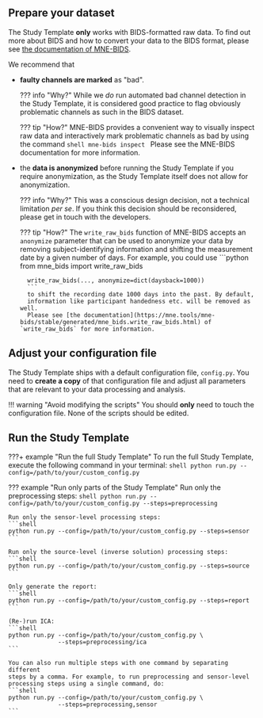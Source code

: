 Prepare your dataset
--------------------
The Study Template **only** works with BIDS-formatted raw data. To find out
more about BIDS and how to convert your data to the BIDS format, please see
[the documentation of MNE-BIDS](https://mne.tools/mne-bids/stable/index.html).

We recommend that

- **faulty channels are marked** as "bad".

    ??? info "Why?"
        While we *do* run automated bad channel detection in the
        Study Template, it is considered good practice to flag
        obviously problematic channels as such in the BIDS dataset.

    ??? tip "How?"
        MNE-BIDS provides a convenient way to visually inspect raw data and 
        interactively mark problematic channels as bad by using the command
        ```shell
        mne-bids inspect
        ```
        Please see the MNE-BIDS documentation for more information.

- the **data is anonymized** before running the Study Template if you
  require anonymization, as the Study Template itself does not allow for anonymization.

    ??? info "Why?"
        This was a conscious design decision, not a technical
        limitation *per se*. If you think this decision should be
        reconsidered, please get in touch with the developers.

    ??? tip "How?"
        The `write_raw_bids` function of MNE-BIDS accepts an `anonymize`
        parameter that can be used to anonymize your data by removing
        subject-identifying information and shifting the measurement date by
        a given number of days. For example, you could use
        ```python
        from mne_bids import write_raw_bids

        write_raw_bids(..., anonymize=dict(daysback=1000))
        ```
        to shift the recording date 1000 days into the past. By default,
        information like participant handedness etc. will be removed as well.
        Please see [the documentation](https://mne.tools/mne-bids/stable/generated/mne_bids.write_raw_bids.html) of `write_raw_bids` for more information.

Adjust your configuration file
------------------------------
The Study Template ships with a default configuration file, `config.py`.
You need to **create a copy** of that configuration file and adjust all
parameters that are relevant to your data processing and analysis.

!!! warning "Avoid modifying the scripts"
    You should **only** need to touch the configuration file.
    None of the scripts should be edited.

Run the Study Template
----------------------

???+ example "Run the full Study Template"
    To run the full Study Template, execute the following command in your
    terminal:
    ```shell
    python run.py --config=/path/to/your/custom_config.py
    ```

??? example "Run only parts of the Study Template"
    Run only the preprocessing steps:
    ```shell
    python run.py --config=/path/to/your/custom_config.py --steps=preprocessing
    ```

    Run only the sensor-level processing steps:
    ```shell
    python run.py --config=/path/to/your/custom_config.py --steps=sensor
    ```

    Run only the source-level (inverse solution) processing steps:
    ```shell
    python run.py --config=/path/to/your/custom_config.py --steps=source
    ```

    Only generate the report:
    ```shell
    python run.py --config=/path/to/your/custom_config.py --steps=report
    ```

    (Re-)run ICA:
    ```shell
    python run.py --config=/path/to/your/custom_config.py \
                  --steps=preprocessing/ica
    ```

    You can also run multiple steps with one command by separating different
    steps by a comma. For example, to run preprocessing and sensor-level
    processing steps using a single command, do:
    ```shell
    python run.py --config=/path/to/your/custom_config.py \
                  --steps=preprocessing,sensor
    ```
